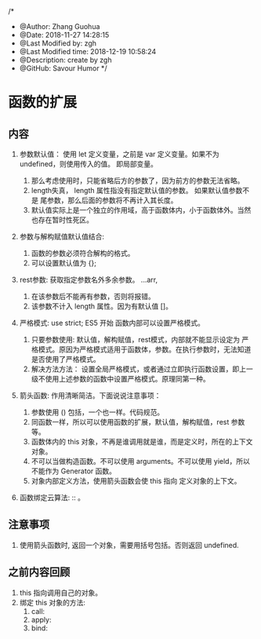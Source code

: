 /*
* @Author: Zhang Guohua
* @Date:   2018-11-27 14:28:15
* @Last Modified by:   zgh
* @Last Modified time: 2018-12-19 10:58:24
* @Description: create by zgh
* @GitHub: Savour Humor
*/
# 函数的扩展

## 内容
1. 参数默认值： 使用 let 定义变量，之前是 var 定义变量。如果不为 undefined，则使用传入的值。 即局部变量。
    1. 那么考虑使用时，只能省略后方的参数了，因为前方的参数无法省略。
    2. length失真， length 属性指没有指定默认值的参数。 如果默认值参数不是 尾参数，那么后面的参数将不再计入其长度。
    3. 默认值实际上是一个独立的作用域，高于函数体内，小于函数体外。当然也存在暂时性死区。

2. 参数与解构赋值默认值结合: 
    1. 函数的参数必须符合解构的格式。
    2. 可以设置默认值为 {};

3. rest参数: 获取指定参数名外多余参数。 ...arr, 
    1. 在该参数后不能再有参数，否则将报错。
    2. 该参数不计入 length 属性。因为有默认值 []。
    
4. 严格模式: use strict; ES5 开始 函数内部可以设置严格模式。
    1. 只要参数使用: 默认值，解构赋值，rest模式，内部就不能显示设定为 严格模式。原因为严格模式适用于函数体，参数。在执行参数时，无法知道是否使用了严格模式。
    2. 解决方法方法： 设置全局严格模式，或者通过立即执行函数设置，即上一级不使用上述参数的函数中设置严格模式。原理同第一种。

5. 箭头函数: 作用清晰简洁。下面说说注意事项：
    1. 参数使用 () 包括，一个也一样。代码规范。
    2. 同函数一样，所以可以使用函数的扩展，默认值，解构赋值，rest 参数等。
    3. 函数体内的 this 对象，不再是谁调用就是谁，而是定义时，所在的上下文对象。
    4. 不可以当做构造函数。不可以使用 arguments。不可以使用 yield，所以不能作为 Generator 函数。
    5. 对象内部定义方法，使用箭头函数会使 this 指向 定义对象的上下文。

6. 函数绑定云算法: :: 。


## 注意事项
1. 使用箭头函数时, 返回一个对象，需要用括号包括。否则返回 undefined.



## 之前内容回顾
1. this 指向调用自己的对象。
2. 绑定 this 对象的方法:
    1. call:
    2. apply:
    3. bind: 